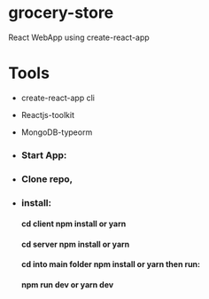 # grocery-store
React WebApp using create-react-app

# Tools

- create-react-app cli
- Reactjs-toolkit
- MongoDB-typeorm

- ### Start App:
- ### Clone repo,
- ### install:
   #### cd client npm install or yarn
   #### cd server npm install or yarn
   #### cd into main folder npm install or yarn then run:
   #### npm run dev or yarn dev
